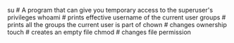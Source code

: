 su # A program that can give you temporary access to the superuser's privileges
whoami # prints effective username of the current user
groups # prints all the groups the current user is part of
chown # changes ownership
touch # creates an empty file
chmod # changes file permission
